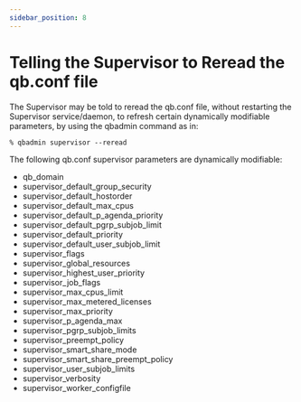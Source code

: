 ```yaml
---
sidebar_position: 8
---
```


# Telling the Supervisor to Reread the qb.conf file

The Supervisor may be told to reread the qb.conf file, without restarting the Supervisor service/daemon, to refresh certain dynamically modifiable parameters, by using the qbadmin command as in:

```
% qbadmin supervisor --reread
```

The following qb.conf supervisor parameters are dynamically modifiable:

* qb_domain 
* supervisor_default_group_security 
* supervisor_default_hostorder
* supervisor_default_max_cpus
* supervisor_default_p_agenda_priority 
* supervisor_default_pgrp_subjob_limit 
* supervisor_default_priority 
* supervisor_default_user_subjob_limit 
* supervisor_flags 
* supervisor_global_resources 
* supervisor_highest_user_priority 
* supervisor_job_flags 
* supervisor_max_cpus_limit
* supervisor_max_metered_licenses
* supervisor_max_priority 
* supervisor_p_agenda_max 
* supervisor_pgrp_subjob_limits 
* supervisor_preempt_policy
* supervisor_smart_share_mode
* supervisor_smart_share_preempt_policy
* supervisor_user_subjob_limits 
* supervisor_verbosity 
* supervisor_worker_configfile
